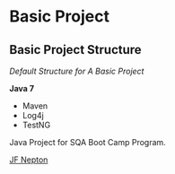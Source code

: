 # Basic Project
## Basic Project Structure

*Default Structure for A Basic Project*

**Java 7**

* Maven
* Log4j
* TestNG

Java Project for SQA Boot Camp Program. 

[JF Nepton](http://sqasolution.com)
